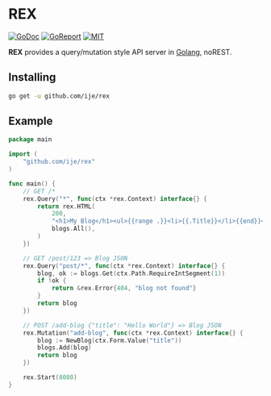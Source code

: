 # REX

[![GoDoc](https://godoc.org/github.com/ije/rex?status.svg)](https://godoc.org/github.com/ije/rex)
[![GoReport](https://goreportcard.com/badge/github.com/ije/rex)](https://goreportcard.com/report/github.com/ije/rex)
[![MIT](https://img.shields.io/badge/license-MIT-green)](./LICENSE)

**REX** provides a query/mutation style API server in [Golang](https://golang.org/), noREST.

## Installing

```bash
go get -u github.com/ije/rex
```

## Example

```go
package main

import (
    "github.com/ije/rex"
)

func main() {
    // GET /*
    rex.Query("*", func(ctx *rex.Context) interface{} {
        return rex.HTML(
            200,
            "<h1>My Blog</h1><ul>{{range .}}<li>{{.Title}}</li>{{end}}</ul>",
            blogs.All(),
        )
    })

    // GET /post/123 => Blog JSON
    rex.Query("post/*", func(ctx *rex.Context) interface{} {
        blog, ok := blogs.Get(ctx.Path.RequireIntSegment(1))
        if !ok {
            return &rex.Error{404, "blog not found"}
        }
        return blog
    })

    // POST /add-blog {"title": "Hello World"} => Blog JSON
    rex.Mutation("add-blog", func(ctx *rex.Context) interface{} {
        blog := NewBlog(ctx.Form.Value("title"))
        blogs.Add(blog)
        return blog
    })

    rex.Start(8080)
}
```
